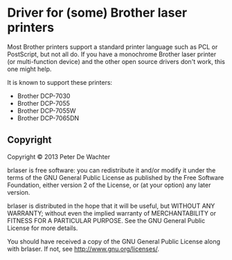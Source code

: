 Driver for (some) Brother laser printers
========================================

Most Brother printers support a standard printer language such as PCL
or PostScript, but not all do.  If you have a monochrome Brother laser
printer (or multi-function device) and the other open source drivers
don't work, this one might help.

It is known to support these printers:

* Brother DCP-7030
* Brother DCP-7055
* Brother DCP-7055W
* Brother DCP-7065DN

Copyright
---------

Copyright © 2013 Peter De Wachter

brlaser is free software: you can redistribute it and/or modify
it under the terms of the GNU General Public License as published by
the Free Software Foundation, either version 2 of the License, or
(at your option) any later version.

brlaser is distributed in the hope that it will be useful,
but WITHOUT ANY WARRANTY; without even the implied warranty of
MERCHANTABILITY or FITNESS FOR A PARTICULAR PURPOSE.  See the
GNU General Public License for more details.

You should have received a copy of the GNU General Public License
along with brlaser.  If not, see <http://www.gnu.org/licenses/>.
